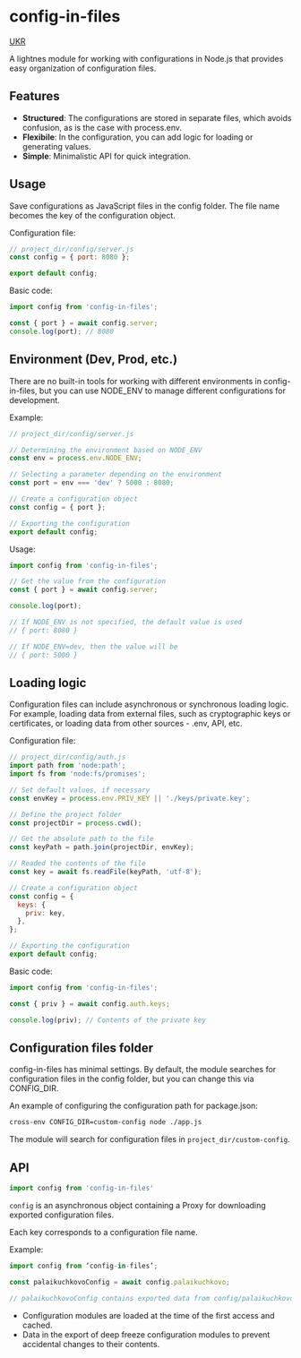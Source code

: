 # config-in-files

[UKR](./README.md)

A lightnes module for working with configurations in Node.js that provides easy organization of configuration files.

## Features

- **Structured**: The configurations are stored in separate files, which avoids confusion, as is the case with process.env.
- **Flexibile**: In the configuration, you can add logic for loading or generating values.
- **Simple**: Minimalistic API for quick integration.

## Usage

Save configurations as JavaScript files in the config folder. The file name becomes the key of the configuration object.

Configuration file:

```javascript
// project_dir/config/server.js
const config = { port: 8080 };

export default config;
```

Basic code:

```javascript
import config from 'config-in-files';

const { port } = await config.server;
console.log(port); // 8080
```

## Environment (Dev, Prod, etc.)

There are no built-in tools for working with different environments in config-in-files, but you can use NODE_ENV to manage different configurations for development.

Example:

```javascript
// project_dir/config/server.js

// Determining the environment based on NODE_ENV
const env = process.env.NODE_ENV;

// Selecting a parameter depending on the environment
const port = env === 'dev' ? 5000 : 8080;

// Create a configuration object
const config = { port };

// Exporting the configuration
export default config;
```

Usage:

```javascript
import config from 'config-in-files';

// Get the value from the configuration
const { port } = await config.server; 

console.log(port);

// If NODE_ENV is not specified, the default value is used
// { port: 8080 }

// If NODE_ENV=dev, then the value will be
// { port: 5000 }
```

## Loading logic

Configuration files can include asynchronous or synchronous loading logic.  For example, loading data from external files, such as cryptographic keys or certificates, or loading data from other sources - .env, API, etc.

Configuration file:

```javascript
// project_dir/config/auth.js
import path from 'node:path';
import fs from 'node:fs/promises';

// Set default values, if necessary
const envKey = process.env.PRIV_KEY || './keys/private.key';

// Define the project folder
const projectDir = process.cwd();

// Get the absolute path to the file
const keyPath = path.join(projectDir, envKey);

// Readed the contents of the file
const key = await fs.readFile(keyPath, 'utf-8');

// Create a configuration object
const config = {
  keys: {
    priv: key,
  },
};

// Exporting the configuration
export default config;
```

Basic code:

```javascript
import config from 'config-in-files';

const { priv } = await config.auth.keys;

console.log(priv); // Contents of the private key 
```

## Configuration files folder

config-in-files has minimal settings. By default, the module searches for configuration files in the config folder, but you can change this via CONFIG_DIR.

An example of configuring the configuration path for package.json:

```bash
cross-env CONFIG_DIR=custom-config node ./app.js
```

The module will search for configuration files in `project_dir/custom-config`.

## API

```Javascript
import config from 'config-in-files'
```

`config` is an asynchronous object containing a Proxy for downloading exported configuration files.

Each key corresponds to a configuration file name.

Example:

```javascript
import config from ‘config-in-files’;

const palaikuchkovoConfig = await config.palaikuchkovo;

// palaikuchkovoConfig contains exported data from config/palaikuchkovo.js
```

- Configuration modules are loaded at the time of the first access and cached.
- Data in the export of deep freeze configuration modules to prevent accidental changes to their contents.

